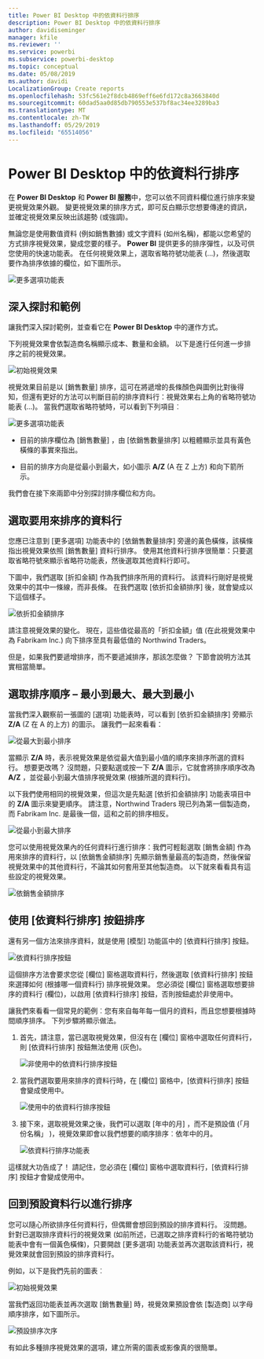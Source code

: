 ```yaml
---
title: Power BI Desktop 中的依資料行排序
description: Power BI Desktop 中的依資料行排序
author: davidiseminger
manager: kfile
ms.reviewer: ''
ms.service: powerbi
ms.subservice: powerbi-desktop
ms.topic: conceptual
ms.date: 05/08/2019
ms.author: davidi
LocalizationGroup: Create reports
ms.openlocfilehash: 53fc561e2f8dcb4869eff6e6fd172c8a3663840d
ms.sourcegitcommit: 60dad5aa0d85db790553e537bf8ac34ee3289ba3
ms.translationtype: MT
ms.contentlocale: zh-TW
ms.lasthandoff: 05/29/2019
ms.locfileid: "65514056"
---
```

# <a name="sort-by-column-in-power-bi-desktop"></a>Power BI Desktop 中的依資料行排序
在 **Power BI Desktop** 和 **Power BI 服務**中，您可以依不同資料欄位進行排序來變更視覺效果外觀。 變更視覺效果的排序方式，即可反白顯示您想要傳達的資訊，並確定視覺效果反映出該趨勢 (或強調)。

無論您是使用數值資料 (例如銷售數據) 或文字資料 (如州名稱)，都能以您希望的方式排序視覺效果，變成您要的樣子。  **Power BI** 提供更多的排序彈性，以及可供您使用的快速功能表。 在任何視覺效果上，選取省略符號功能表 (...)，然後選取要作為排序依據的欄位，如下圖所示。

![更多選項功能表](media/desktop-sort-by-column/sortbycolumn_2.png)

## <a name="more-depth-and-an-example"></a>深入探討和範例
讓我們深入探討範例，並查看它在 **Power BI Desktop** 中的運作方式。

下列視覺效果會依製造商名稱顯示成本、數量和金額。 以下是進行任何進一步排序之前的視覺效果。

![初始視覺效果](media/desktop-sort-by-column/sortbycolumn_1.png)

視覺效果目前是以 [銷售數量]  排序，這可在將遞增的長條顏色與圖例比對後得知，但還有更好的方法可以判斷目前的排序資料行：視覺效果右上角的省略符號功能表 (...)。 當我們選取省略符號時，可以看到下列項目︰

![更多選項功能表](media/desktop-sort-by-column/sortbycolumn_2.png)

* 目前的排序欄位為 [銷售數量]  ，由 [依銷售數量排序]  以粗體顯示並具有黃色橫條的事實來指出。 

* 目前的排序方向是從最小到最大，如小圖示 **A/Z** (A 在 Z 上方) 和向下箭所示。

我們會在接下來兩節中分別探討排序欄位和方向。

## <a name="selecting-which-column-to-use-for-sorting"></a>選取要用來排序的資料行
您應已注意到 [更多選項]  功能表中的 [依銷售數量排序]  旁邊的黃色橫條，該橫條指出視覺效果依照 [銷售數量]  資料行排序。 使用其他資料行排序很簡單：只要選取省略符號來顯示省略符功能表，然後選取其他資料行即可。

下圖中，我們選取 [折扣金額]  作為我們排序所用的資料行。 該資料行剛好是視覺效果中的其中一條線，而非長條。 在我們選取 [依折扣金額排序]  後，就會變成以下這個樣子。

![依折扣金額排序](media/desktop-sort-by-column/sortbycolumn_3.png)

請注意視覺效果的變化。 現在，這些值從最高的「折扣金額」值 (在此視覺效果中為 Fabrikam Inc.) 向下排序至具有最低值的 Northwind Traders。 

但是，如果我們要遞增排序，而不要遞減排序，那該怎麼做？ 下節會說明方法其實相當簡單。

## <a name="selecting-the-sort-order---smallest-to-largest-largest-to-smallest"></a>選取排序順序 – 最小到最大、最大到最小
當我們深入觀察前一張圖的 [選項]  功能表時，可以看到 [依折扣金額排序]  旁顯示 **Z/A** (Z 在 A 的上方) 的圖示。 讓我們一起來看看：

![從最大到最小排序](media/desktop-sort-by-column/sortbycolumn_4.png)

當顯示 **Z/A** 時，表示視覺效果是依從最大值到最小值的順序來排序所選的資料行。 想要更改嗎？ 沒問題，只要點選或按一下 **Z/A** 圖示，它就會將排序順序改為 **A/Z** ，並從最小到最大值排序視覺效果 (根據所選的資料行)。

以下我們使用相同的視覺效果，但這次是先點選 [依折扣金額排序]  功能表項目中的 **Z/A** 圖示來變更順序。 請注意，Northwind Traders 現已列為第一個製造商，而 Fabrikam Inc. 是最後一個，這和之前的排序相反。

![從最小到最大排序](media/desktop-sort-by-column/sortbycolumn_5.png)

您可以使用視覺效果內的任何資料行進行排序：我們可輕鬆選取 [銷售金額] 作為用來排序的資料行，以 [依銷售金額排序]  先顯示銷售量最高的製造商，然後保留視覺效果中的其他資料行，不論其如何套用至其他製造商。 以下就來看看具有這些設定的視覺效果。

![依銷售金額排序](media/desktop-sort-by-column/sortbycolumn_6.png)

## <a name="sort-using-the-sort-by-column-button"></a>使用 [依資料行排序] 按鈕排序
還有另一個方法來排序資料，就是使用 [模型]  功能區中的 [依資料行排序]  按鈕。

![依資料行排序按鈕](media/desktop-sort-by-column/sortbycolumn_8.png)

這個排序方法會要求您從 [欄位]  窗格選取資料行，然後選取 [依資料行排序]  按鈕來選擇如何 (根據哪一個資料行) 排序視覺效果。 您必須從 [欄位]  窗格選取想要排序的資料行 (欄位)，以啟用 [依資料行排序]  按鈕，否則按鈕處於非使用中。

讓我們來看看一個常見的範例︰您有來自每年每一個月的資料，而且您想要根據時間順序排序。 下列步驟將顯示做法。

1. 首先，請注意，當已選取視覺效果，但沒有在 [欄位]  窗格中選取任何資料行，則 [依資料行排序]  按鈕無法使用 (灰色)。
   
   ![非使用中的依資料行排序按鈕](media/desktop-sort-by-column/sortbycolumn_9.png)

2. 當我們選取要用來排序的資料行時，在 [欄位]  窗格中，[依資料行排序]  按鈕會變成使用中。
   
   ![使用中的依資料行排序按鈕](media/desktop-sort-by-column/sortbycolumn_10.png)
3. 接下來，選取視覺效果之後，我們可以選取 [年中的月]  ，而不是預設值 (「月份名稱」  )，視覺效果即會以我們想要的順序排序︰依年中的月。
   
   ![依資料行排序功能表](media/desktop-sort-by-column/sortbycolumn_11.png)

這樣就大功告成了！ 請記住，您必須在 [欄位]  窗格中選取資料行，[依資料行排序]  按鈕才會變成使用中。

## <a name="getting-back-to-default-column-for-sorting"></a>回到預設資料行以進行排序
您可以隨心所欲排序任何資料行，但偶爾會想回到預設的排序資料行。 沒問題。 針對已選取排序資料行的視覺效果 (如前所述，已選取之排序資料行的省略符號功能表中會有一個黃色橫條)，只要開啟 [更多選項]  功能表並再次選取該資料行，視覺效果就會回到預設的排序資料行。

例如，以下是我們先前的圖表︰

![初始視覺效果](media/desktop-sort-by-column/sortbycolumn_6.png)

當我們返回功能表並再次選取 [銷售數量]  時，視覺效果預設會依 [製造商]  以字母順序排序，如下圖所示。

![預設排序次序](media/desktop-sort-by-column/sortbycolumn_7.png)

有如此多種排序視覺效果的選項，建立所需的圖表或影像真的很簡單。

